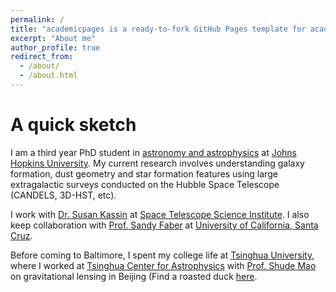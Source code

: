 ```yaml
---
permalink: /
title: "academicpages is a ready-to-fork GitHub Pages template for academic personal websites"
excerpt: "About me"
author_profile: true
redirect_from: 
  - /about/
  - /about.html
---
```


A quick sketch
==============

I am a third year PhD student in [astronomy and astrophysics](http://physics-astronomy.jhu.edu/)  at [Johns Hopkins University](https://www.jhu.edu/). My current research involves understanding galaxy formation, dust geometry and star formation features using large extragalactic surveys conducted on the Hubble Space Telescope (CANDELS, 3D-HST, etc).


I work with [Dr. Susan Kassin](http://www.susankassin.com) at [Space Telescope Science Institute](http://www.stsci.edu). I also keep collaboration with [Prof. Sandy Faber](http://www.ucolick.org/~faber/) at [University of California, Santa Cruz](http://www.astro.ucsc.edu/).


Before coming to Baltimore, I spent my college life at [Tsinghua University](http://www.tsinghua.edu.cn/publish/newthuen/), where I worked at [Tsinghua Center for Astrophysics](http://astro.tsinghua.edu.cn/) with [Prof. Shude Mao](http://astro.tsinghua.edu.cn/~smao/) on gravitational lensing in Beijing (Find a roasted duck [here](http://www.huffingtonpost.com/2013/09/08/rubber-duck-beijing_n_3889252.html). 